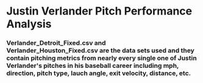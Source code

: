 # Justin Verlander Pitch Performance Analysis

### Verlander_Detroit_Fixed.csv and Verlander_Houston_Fixed.csv are the data sets used and they contain pitching metrics from nearly every single one of Justin Verlander's pitches in his baseball career including mph, direction, pitch type, lauch angle, exit velocity, distance, etc.
